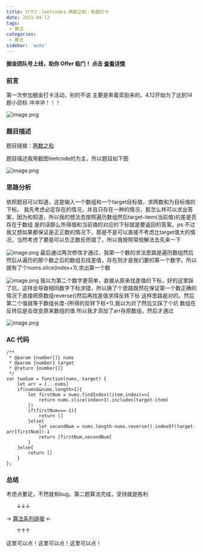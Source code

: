 ```yaml
---
title: 打卡2：leetcode1-两数之和｜刷题打卡
date: 2021-04-12
tags:
 - 算法
categories:
 - 算法
sidebar: 'auto'
---
```


**掘金团队号上线，助你 Offer 临门！ 点击 [查看详情](https://juejin.cn/offer)**

### 前言
第一次参加掘金打卡活动，别的不说 主要是奔着奖励来的。4.12开始为了达到14题小目标 冲冲冲！！！

![image.png](https://p9-juejin.byteimg.com/tos-cn-i-k3u1fbpfcp/733d8d8d4b2a4210af53062d7e0bea68~tplv-k3u1fbpfcp-watermark.image)

### 题目描述
题目链接：[两数之和](https://leetcode-cn.com/problems/two-sum/)

题目描述我用截图leetcode的为主，所以题目如下图

![image.png](https://p9-juejin.byteimg.com/tos-cn-i-k3u1fbpfcp/95d6f074f466448f92664a315dd0b638~tplv-k3u1fbpfcp-watermark.image)

### 思路分析
依照题目可以知道，这是输入一个数组和一个target目标值，求两数和为目标值的下标。
我先考虑必定存在的情况，并且只存在一种的情况，那怎么样可以求出答案，因为和知道，所以我的想法去按照遍历数组然后target-item(当前值)的差是否存在于数组 是的话那么所得值和当前值的对应的下标就是要返回的答案。ps:不过我又想如果都保证是正正数的情况下，那是不是可以直接不考虑比target值大的情况，当然考虑了要是可以负正数反而错了。所以我按照常规解法去先来一下




![image.png](https://p9-juejin.byteimg.com/tos-cn-i-k3u1fbpfcp/241585b7155f45558be6be37ee26a8b0~tplv-k3u1fbpfcp-watermark.image)
最后通过两次修改才通过，我第一个数的求法思路是遍历数组然后然后从遍历的那个数之后的数组去找差值，存在则才是我们要的第一个数字。所以就有了个nums.slice(index+1),求出第一个数

![image.png](https://p9-juejin.byteimg.com/tos-cn-i-k3u1fbpfcp/895f68fd92154881b5a6ecc717d3a9d1~tplv-k3u1fbpfcp-watermark.image)
我以为第二个数字更简单，直接从原来找差值的下标，好的这里踩了坑，这样会导致相同数字下标求错，所以换了个思路既然在保证第一个数正确的情况下直接把原数组reverse()然后再找差值求得反转下标 这样思路是对的，然后第二个值就等于数组长度-(所得的反转下标+1),我以为对了然后又踩了个坑 数组在反转后是会改变原来数组的值 所以我才添加了arr存原数组，然后才通过

![image.png](https://p3-juejin.byteimg.com/tos-cn-i-k3u1fbpfcp/2cc3029012764935851f460cf310f1de~tplv-k3u1fbpfcp-watermark.image)

### AC 代码
```
/**
 * @param {number[]} nums
 * @param {number} target
 * @return {number[]}
 */
var twoSum = function(nums, target) {
    let arr = [...nums]
    if(nums&&nums.length>1){
        let firstNum = nums.findIndex((item,index)=>{
            return nums.slice(index+1).includes(target-item)
        })
        if(firstNum===-1){
            return []
        }else{
            let secondNum = nums.length-nums.reverse().indexOf(target-arr[firstNum])-1
            return [firstNum,secondNum]
        }
    }else{
        return []
    }
};
```
### 总结
考虑点要足，不然就有bug。第二题算法完成，坚持就是胜利

 &nbsp;&nbsp;&nbsp;&nbsp;&nbsp;&nbsp;&nbsp;↓↓↓

→  [算法系列链接](https://juejin.cn/post/6950903770834272292/) ←

&nbsp;&nbsp;&nbsp;&nbsp;&nbsp;&nbsp;&nbsp;↑↑↑

这里可以点！这里可以点！这里可以点！
